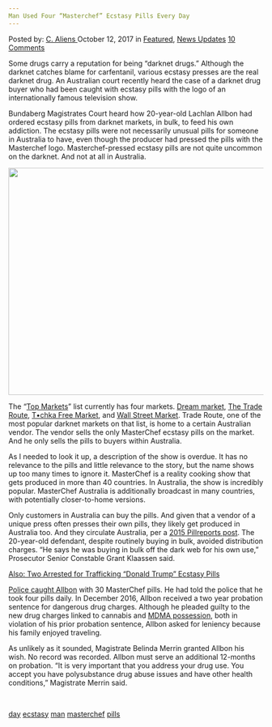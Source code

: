 ```yaml
---
Man Used Four “Masterchef” Ecstasy Pills Every Day
---
```

<article class="post-listing post-23021 post type-post status-publish format-standard has-post-thumbnail hentry 
 tag-day tag-ecstasy tag-man tag-masterchef tag-pills">
<div class="post-inner">
<span>Posted by: <a href="https://www.deepdotweb.com/author/caliens/" title="">C. Aliens </a></span>
<span>October 12, 2017</span>
<span>in <a href="https://www.deepdotweb.com/category/deepdot-news/" rel="category tag">Featured</a>, <a href="https://www.deepdotweb.com/category/news-updates/" rel="category tag">News Updates</a></span>
<span><a href="https://www.deepdotweb.com/2017/10/12/man-used-four-masterchef-ecstasy-pills-every-day/#comments">10 Comments</a></span>


<p>Some drugs carry a reputation for being &#8220;darknet drugs.” Although the darknet catches blame for carfentanil, various ecstasy presses are the real darknet drug. An Australian court recently heard the case of a darknet drug buyer who had been caught with ecstasy pills with the logo of an internationally famous television show.</p>
<p>Bundaberg Magistrates Court heard how 20-year-old Lachlan Allbon had ordered ecstasy pills from darknet markets, in bulk, to feed his own addiction. The ecstasy pills were not necessarily unusual pills for someone in Australia to have, even though the producer had pressed the pills with the Masterchef logo. Masterchef-pressed ecstasy pills are not quite uncommon on the darknet. And not at all in Australia.</p>
<p><img class="alignnone wp-image-23027" src="/imgs/2017/10/word-image-15.png" alt="" width="792" height="449" /></p>
<p>The “<a href="https://www.deepdotweb.com/marketplace-directory/categories/top-markets">Top Markets</a>” list currently has four markets. <a href="https://www.deepdotweb.com/marketplace-directory/listing/dream-market/">Dream market</a>, <a href="https://www.deepdotweb.com/marketplace-directory/listing/traderoute">The Trade Route</a>, <a href="https://www.deepdotweb.com/marketplace-directory/listing/t%E2%80%A2chka-free-market">T•chka Free Market</a>, and <a href="https://www.deepdotweb.com/marketplace-directory/listing/wall-street-market">Wall Street Market</a>. Trade Route, one of the most popular darknet markets on that list, is home to a certain Australian vendor. The vendor sells the only MasterChef ecstasy pills on the market. And he only sells the pills to buyers within Australia.</p>
<p>As I needed to look it up, a description of the show is overdue. It has no relevance to the pills and little relevance to the story, but the name shows up too many times to ignore it. MasterChef is a reality cooking show that gets produced in more than 40 countries. In Australia, the show is incredibly popular. MasterChef Australia is additionally broadcast in many countries, with potentially closer-to-home versions.</p>
<p>Only customers in Australia can buy the pills. And given that a vendor of a unique press often presses their own pills, they likely get produced in Australia too. And they circulate Australia, per a <a href="https://pillreports.net/index.php?page=display_pill&amp;id=35378">2015 Pillreports post</a>. The 20-year-old defendant, despite routinely buying in bulk, avoided distribution charges. &#8220;He says he was buying in bulk off the dark web for his own use,&#8221; Prosecutor Senior Constable Grant Klaassen said.</p>
<p><a href="https://www.deepdotweb.com/2017/09/04/two-arrested-trafficking-donald-trump-ecstasy-pills/">Also: Two Arrested for Trafficking “Donald Trump” Ecstasy Pills</a></p>
<p><a href="https://m.news-mail.com.au/news/masterchef-pills-bought-on-dark-web/3229939/">Police caught Allbon</a> with 30 MasterChef pills. He had told the police that he took four pills daily. In December 2016, Allbon received a two year probation sentence for dangerous drug charges. Although he pleaded guilty to the new drug charges linked to cannabis and <a href="https://www.deepdotweb.com/tag/mdma/">MDMA possession</a>, both in violation of his prior probation sentence, Allbon asked for leniency because his family enjoyed traveling.</p>
<p>As unlikely as it sounded, Magistrate Belinda Merrin granted Allbon his wish. No record was recorded. Allbon must serve an additional 12-months on probation. &#8220;It is very important that you address your drug use. You accept you have polysubstance drug abuse issues and have other health conditions,&#8221; Magistrate Merrin said.</p>
<p>&nbsp;</p>
</div>
<a href="https://www.deepdotweb.com/tag/day/" rel="tag">day</a> <a href="https://www.deepdotweb.com/tag/ecstasy/" rel="tag">ecstasy</a> <a href="https://www.deepdotweb.com/tag/man/" rel="tag">man</a> <a href="https://www.deepdotweb.com/tag/masterchef/" rel="tag">masterchef</a> <a href="https://www.deepdotweb.com/tag/pills/" rel="tag">pills</a></span> <span style="display:none" class="updated">2017-10-12<a href="https://www.deepdotweb.com/author/caliens/" title="Posts by C. Aliens" rel="author">C. Aliens</a></strong></div>

